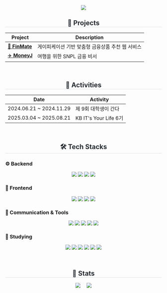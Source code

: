 <div align="center">
  <img src="https://capsule-render.vercel.app/api?type=rounded&color=1e3c72&height=180&text=Welcome%20to%20Youngjae's%20world&animation=twinkling&fontColor=ffffff&fontSize=42" />
</div>

<div align="center">
  <h2 style="border-bottom: 1px solid #d8dee4; color: #282d33;">🚀 Projects</h2>
  
  | Project | Description |
  |---------|-------------|
  | [💸 **FinMate**](https://github.com/KB-technologia) | 게이피케이션 기반 맞춤형 금융상품 추천 웹 서비스 |
  | [✈️ **MoneyJ**](https://github.com/KB-moneyJ) | 여행을 위한 SNPL 금융 비서 |
</div>

<br>

<div align="center">
  <h2 style="border-bottom: 1px solid #d8dee4; color: #282d33;">📌 Activities</h2>
  
  | Date | Activity |
  |------|----------|
  | 2024.06.21 ~ 2024.11.29 | 제 9회 대학생이 간다 |
  | 2025.03.04 ~ 2025.08.21 | KB IT's Your Life 6기 |
</div>

<br>

<div align="center">
  <h2 style="border-bottom: 1px solid #d8dee4; color: #282d33;">🛠️ Tech Stacks</h2>
</div>

### ⚙️ Backend
<p align="center">
  <img src="https://img.shields.io/badge/SpringBoot-6DB33F?style=social&logo=springboot&logoColor=white"/>
  <img src="https://img.shields.io/badge/Spring-6DB33F?style=social&logo=spring&logoColor=white"/>
  <img src="https://img.shields.io/badge/Java-007396?style=social&logo=java&logoColor=white"/>
  <img src="https://img.shields.io/badge/MyBatis-FF2D20?style=social&logoColor=white"/>
</p>

### 🎨 Frontend
<p align="center">
  <img src="https://img.shields.io/badge/HTML5-E34F26?style=social&logo=html5&logoColor=white"/>
  <img src="https://img.shields.io/badge/CSS3-1572B6?style=social&logo=css3&logoColor=white"/>
  <img src="https://img.shields.io/badge/JavaScript-F7DF1E?style=social&logo=javascript&logoColor=black"/>
  <img src="https://img.shields.io/badge/Vue.js-4FC08D?style=social&logo=vue.js&logoColor=white"/>
</p>

### 📡 Communication & Tools
<p align="center">
  <img src="https://img.shields.io/badge/Git-F05032?style=social&logo=git&logoColor=white"/>
  <img src="https://img.shields.io/badge/GitHub-181717?style=social&logo=github&logoColor=white"/>
  <img src="https://img.shields.io/badge/Slack-4A154B?style=social&logo=slack&logoColor=white"/>
  <img src="https://img.shields.io/badge/Notion-000000?style=social&logo=notion&logoColor=white"/>
  <img src="https://img.shields.io/badge/Figma-F24E1E?style=social&logo=figma&logoColor=white"/>
</p>

### 📖 Studying
<p align="center">
  <img src="https://img.shields.io/badge/Docker-2496ED?style=social&logo=docker&logoColor=white"/>
  <img src="https://img.shields.io/badge/Amazon%20EC2-FF9900?style=social&logo=amazon-ec2&logoColor=white"/>
  <img src="https://img.shields.io/badge/Amazon%20RDS-527FFF?style=social&logo=amazonrds&logoColor=white"/>
  <img src="https://img.shields.io/badge/Redis-DC382D?style=social&logo=redis&logoColor=white"/>
  <img src="https://img.shields.io/badge/JPA-59666C?style=social&logo=hibernate&logoColor=white"/>
  <img src="https://img.shields.io/badge/SpringSecurity-6DB33F?style=social&logo=springsecurity&logoColor=white"/>
</p>
<br>

<div align="center">
  <h2 style="border-bottom: 1px solid #d8dee4; color: #282d33;">🏅 Stats</h2>
  
  <img src="https://github-readme-stats.vercel.app/api/top-langs/?username=YoungjaeSo&layout=compact&bg_color=0d1117&title_color=58a6ff&text_color=c9d1d9" />
  &nbsp;&nbsp;&nbsp;
  <img src="https://github-readme-stats.vercel.app/api?username=YoungjaeSo&show_icons=true&bg_color=0d1117&title_color=58a6ff&text_color=c9d1d9&icon_color=79c0ff" />
</div>
